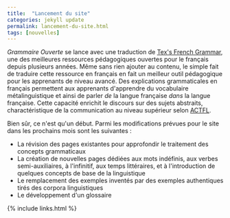 ```yaml
---
title:  "Lancement du site"
categories: jekyll update
permalink: lancement-du-site.html
tags: [nouvelles]
---
```


*Grammaire Ouverte* se lance avec une traduction de [Tex's French Grammar](https://www.laits.utexas.edu/tex/), une des meilleures ressources pédagogiques ouvertes pour le français depuis plusieurs années. Même sans rien ajouter au contenu, le simple fait de traduire cette ressource en français en fait un meilleur outil pédagogique pour les apprenants de niveau avancé. Des explications grammaticales en français permettent aux apprenants d'apprendre du vocabulaire métalinguistique et ainsi de parler *de* la langue française *dans* la langue française. Cette capacité enrichit le discours sur des sujets abstraits, charactéristique de la communication au niveau supérieur selon [ACTFL](https://www.actfl.org/resources/actfl-proficiency-guidelines-2012/french).

Bien sûr, ce n'est qu'un début. Parmi les modifications prévues pour le site dans les prochains mois sont les suivantes :

* La révision des pages existantes pour approfondir le traitement des concepts grammaticaux
* La création de nouvelles pages dédiées aux mots indéfinis, aux verbes semi-auxiliaires, à l'infinitif, aux temps littéraires, et à l'introduction de quelques concepts de base de la linguistique
* Le remplacement des exemples inventés par des exemples authentiques tirés des corpora linguistiques
* Le développement d'un glossaire

{% include links.html %}
